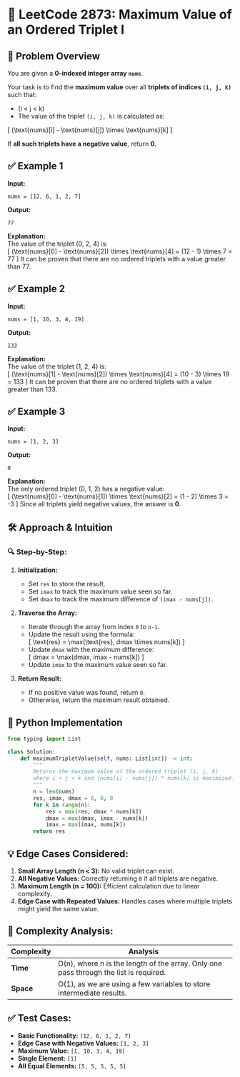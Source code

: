 # 🔢 **LeetCode 2873: Maximum Value of an Ordered Triplet I**  

## 📌 **Problem Overview**  

You are given a **0-indexed integer array `nums`**.  

Your task is to find the **maximum value** over all **triplets of indices `(i, j, k)`** such that:  
- \(i < j < k\)  
- The value of the triplet `(i, j, k)` is calculated as:  

\[
(\text{nums}[i] - \text{nums}[j]) \times \text{nums}[k]
\]

If **all such triplets have a negative value**, return **0**.  



## ✅ **Example 1**  

**Input:**  
```
nums = [12, 6, 1, 2, 7]
```
**Output:**  
```
77
```
**Explanation:**  
The value of the triplet (0, 2, 4) is:  
\[
(\text{nums}[0] - \text{nums}[2]) \times \text{nums}[4] = (12 - 1) \times 7 = 77
\]
It can be proven that there are no ordered triplets with a value greater than 77.  



## ✅ **Example 2**  

**Input:**  
```
nums = [1, 10, 3, 4, 19]
```
**Output:**  
```
133
```
**Explanation:**  
The value of the triplet (1, 2, 4) is:  
\[
(\text{nums}[1] - \text{nums}[2]) \times \text{nums}[4] = (10 - 3) \times 19 = 133
\]
It can be proven that there are no ordered triplets with a value greater than 133.  



## ✅ **Example 3**  

**Input:**  
```
nums = [1, 2, 3]
```
**Output:**  
```
0
```
**Explanation:**  
The only ordered triplet (0, 1, 2) has a negative value:  
\[
(\text{nums}[0] - \text{nums}[1]) \times \text{nums}[2] = (1 - 2) \times 3 = -3
\]
Since all triplets yield negative values, the answer is **0**.  



## 🛠 **Approach & Intuition**  

### 🔍 **Step-by-Step:**  
1. **Initialization:**  
   - Set `res` to store the result.  
   - Set `imax` to track the maximum value seen so far.  
   - Set `dmax` to track the maximum difference of `(imax - nums[j])`.  

2. **Traverse the Array:**  
   - Iterate through the array from index `0` to `n-1`.  
   - Update the result using the formula:  
     \[
     \text{res} = \max(\text{res}, dmax \times nums[k])
     \]  
   - Update `dmax` with the maximum difference:  
     \[
     dmax = \max(dmax, imax - nums[k])
     \]  
   - Update `imax` to the maximum value seen so far.  

3. **Return Result:**  
   - If no positive value was found, return `0`.  
   - Otherwise, return the maximum result obtained.  



## 📝 **Python Implementation**  

```python
from typing import List

class Solution:
    def maximumTripletValue(self, nums: List[int]) -> int:
        """
        Returns the maximum value of the ordered triplet (i, j, k) 
        where i < j < k and (nums[i] - nums[j]) * nums[k] is maximized.
        """
        n = len(nums)
        res, imax, dmax = 0, 0, 0
        for k in range(n):
            res = max(res, dmax * nums[k])
            dmax = max(dmax, imax - nums[k])
            imax = max(imax, nums[k])
        return res

```



## 💡 **Edge Cases Considered:**  
1. **Small Array Length (n < 3):** No valid triplet can exist.  
2. **All Negative Values:** Correctly returning `0` if all triplets are negative.  
3. **Maximum Length (n = 100):** Efficient calculation due to linear complexity.  
4. **Edge Case with Repeated Values:** Handles cases where multiple triplets might yield the same value.  



## 💯 **Complexity Analysis:**  

| Complexity | Analysis |
|--|-|
| **Time**   | O(n), where n is the length of the array. Only one pass through the list is required. |
| **Space**  | O(1), as we are using a few variables to store intermediate results. |



## ✅ **Test Cases:**  
- **Basic Functionality:** `[12, 6, 1, 2, 7]`  
- **Edge Case with Negative Values:** `[1, 2, 3]`  
- **Maximum Value:** `[1, 10, 3, 4, 19]`  
- **Single Element:** `[1]`  
- **All Equal Elements:** `[5, 5, 5, 5, 5]`  